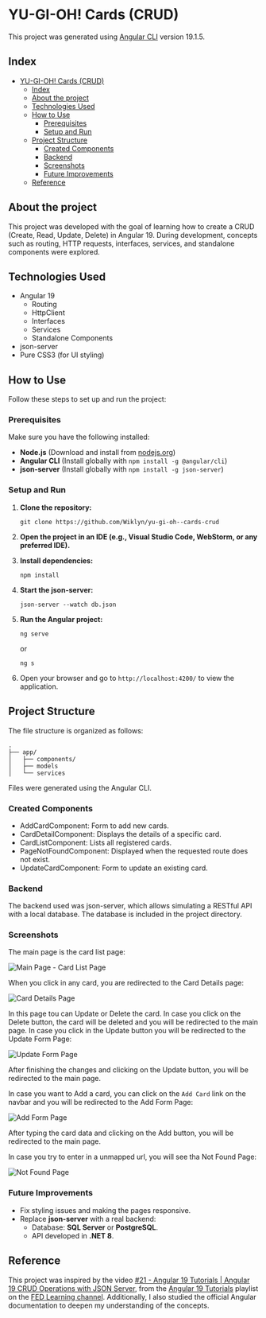 # YU-GI-OH! Cards (CRUD)

This project was generated using
[Angular CLI](https://github.com/angular/angular-cli) version 19.1.5.

## Index

- [YU-GI-OH! Cards (CRUD)](#yu-gi-oh-cards-crud)
  - [Index](#index)
  - [About the project](#about-the-project)
  - [Technologies Used](#technologies-used)
  - [How to Use](#how-to-use)
    - [Prerequisites](#prerequisites)
    - [Setup and Run](#setup-and-run)
  - [Project Structure](#project-structure)
    - [Created Components](#created-components)
    - [Backend](#backend)
    - [Screenshots](#screenshots)
    - [Future Improvements](#future-improvements)
  - [Reference](#reference)

## About the project

This project was developed with the goal of learning how to create a CRUD
(Create, Read, Update, Delete) in Angular 19. During development, concepts such
as routing, HTTP requests, interfaces, services, and standalone components were
explored.

## Technologies Used

- Angular 19
  - Routing
  - HttpClient
  - Interfaces
  - Services
  - Standalone Components
- json-server
- Pure CSS3 (for UI styling)

## How to Use

Follow these steps to set up and run the project:

### Prerequisites

Make sure you have the following installed:

- **Node.js** (Download and install from [nodejs.org](nodejs.org))
- **Angular CLI** (Install globally with `npm install -g @angular/cli`)
- **json-server** (Install globally with `npm install -g json-server`)

### Setup and Run

1. **Clone the repository:**

   ```terminal
   git clone https://github.com/Wiklyn/yu-gi-oh--cards-crud
   ```

2. **Open the project in an IDE (e.g., Visual Studio Code, WebStorm, or any preferred IDE).**
3. **Install dependencies:**

   ```terminal
   npm install
   ```

4. **Start the json-server:**

   ```terminal
   json-server --watch db.json
   ```

5. **Run the Angular project:**

   ```terminal
   ng serve
   ```

   or

   ```terminal
   ng s
   ```

6. Open your browser and go to `http://localhost:4200/` to view the application.

## Project Structure

The file structure is organized as follows:

```terminal
.
├── app/
│   ├── components/
│   ├── models
│   └── services
```

Files were generated using the Angular CLI.

### Created Components

- AddCardComponent: Form to add new cards.
- CardDetailComponent: Displays the details of a specific card.
- CardListComponent: Lists all registered cards.
- PageNotFoundComponent: Displayed when the requested route does not exist.
- UpdateCardComponent: Form to update an existing card.

### Backend

The backend used was json-server, which allows simulating a RESTful API with a
local database. The database is included in the project directory.

### Screenshots

The main page is the card list page:

![Main Page - Card List Page](screenshots/MainPage-CardList.png "Main Page - Card List Page")

When you click in any card, you are redirected to the Card Details page:

![Card Details Page](screenshots/CardDetails.png "Card Details Page")

In this page tou can Update or Delete the card. In case you click on the Delete
button, the card will be deleted and you will be redirected to the main page. In
case you click in the Update button you will be redirected to the Update Form
Page:

![Update Form Page](screenshots/UpdateForm.png "Update Form Page")

After finishing the changes and clicking on the Update button, you will be
redirected to the main page.

In case you want to Add a card, you can click on the `Add Card` link on the
navbar and you will be redirected to the Add Form Page:

![Add Form Page](screenshots/AddForm.png "Add Form Page")

After typing the card data and clicking on the Add button, you will be
redirected to the main page.

In case you try to enter in a unmapped url, you will see tha Not Found Page:

![Not Found Page](screenshots/PageNotFound.png "Not Found Page")

### Future Improvements

- Fix styling issues and making the pages responsive.
- Replace **json-server** with a real backend:
  - Database: **SQL Server** or **PostgreSQL**.
  - API developed in **.NET 8**.

## Reference

This project was inspired by the video
[#21 - Angular 19 Tutorials | Angular 19 CRUD Operations with JSON Server](https://youtu.be/1Cr4cS6JkYQ?si=SuOyalsr3kgP6Fn3),
from the [Angular 19 Tutorials](https://youtube.com/playlist?list=PLBz0Y_rVMoZi8a8bRsK4Vr3c2SFrmhhoL&si=-piv8oF-zmq68Hii)
playlist on the [FED Learning channel](https://www.youtube.com/@FEDLearning).
Additionally, I also studied the official Angular documentation to deepen my
understanding of the concepts.
